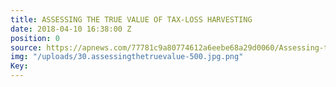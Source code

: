 ```yaml
---
title: ASSESSING THE TRUE VALUE OF TAX-LOSS HARVESTING
date: 2018-04-10 16:38:00 Z
position: 0
source: https://apnews.com/77781c9a80774612a6eebe68a29d0060/Assessing-the-true-value-of-tax-loss-harvesting
img: "/uploads/30.assessingthetruevalue-500.jpg.png"
Key: 
---
```


